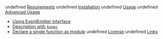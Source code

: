 undefined [Requirements](#requirements)
undefined [Installation](#installation)
undefined [Usage](#usage)
undefined [Advanced Usage](#advanced-usage)
- [Using EventEmitter Interface](#using-eventemitter-interface)
- [Description with `$spec`](#description-with-spec)
- [Declare a single function as module](#declare-a-single-function-as-module)
undefined [License](#license)
undefined [Links](#links)